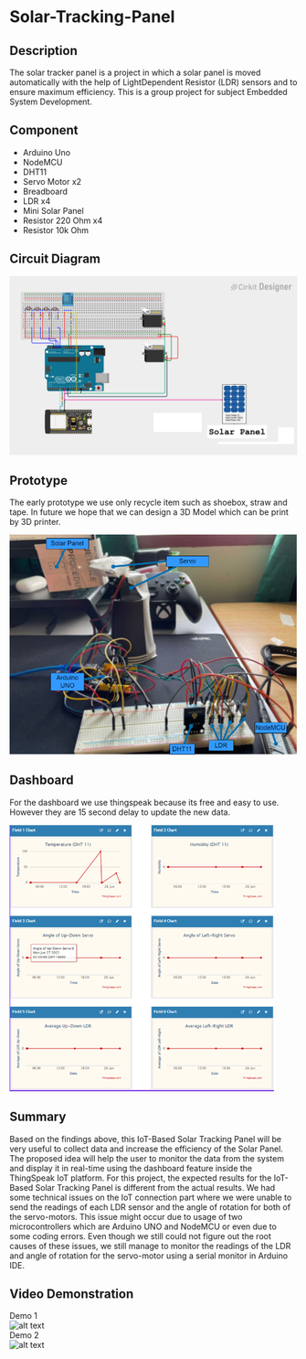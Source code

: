 # Solar-Tracking-Panel

## Description
The solar tracker panel is a project in which a solar panel is moved automatically with the help of LightDependent Resistor (LDR) sensors and to ensure maximum efficiency. This is a group project for subject Embedded System Development. 

## Component
- Arduino Uno
- NodeMCU
- DHT11
- Servo Motor x2
- Breadboard
- LDR x4
- Mini Solar Panel
- Resistor 220 Ohm x4
- Resistor 10k Ohm

## Circuit Diagram
![alt text](https://github.com/hkmiyj/Solar-Tracking-Panel/blob/master/Image/CircuitDiagram.png)

## Prototype 
The early prototype we use only recycle item such as shoebox, straw and tape. In future we hope that we can design a 3D Model which can be print by 3D printer.

![alt text](https://github.com/hkmiyj/Solar-Tracking-Panel/blob/master/Image/prototype.png)

## Dashboard
For the dashboard we use thingspeak because its free and easy to use. However they are 15 second delay to update the new data.

![alt text](https://github.com/hkmiyj/Solar-Tracking-Panel/blob/master/Image/dashboard_1.png)

## Summary
Based on the findings above, this IoT-Based Solar Tracking Panel will be very useful to collect data and increase the efficiency of the Solar Panel. The proposed idea will help the user to monitor the data from the system and display it in real-time using the dashboard feature inside the ThingSpeak IoT platform. For this project, the expected results for the IoT-Based Solar Tracking Panel is different from the actual results. We had some technical issues on the IoT connection part where we were unable to send the readings of each LDR sensor and the angle of rotation for both of the servo-motors. This issue might occur due to usage of two microcontrollers which are Arduino UNO and NodeMCU or even due to some coding errors. Even though we still could not figure out the root causes of these issues, we still manage to monitor the readings of the LDR and angle of rotation for the servo-motor using a serial monitor in Arduino IDE.


## Video Demonstration 
Demo 1 <br/>
![alt text](https://github.com/hkmiyj/Solar-Tracking-Panel/blob/master/Image/Part1.gif)
<br/>Demo 2 <br/>
![alt text](https://github.com/hkmiyj/Solar-Tracking-Panel/blob/master/Image/Part2.gif)


